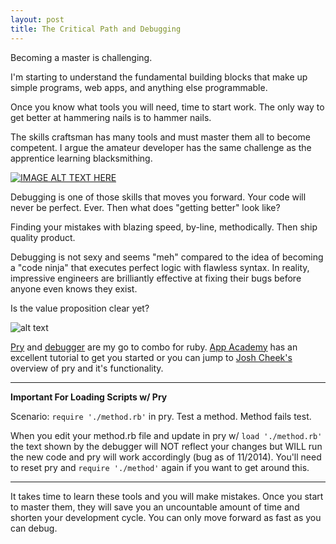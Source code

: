 ```yaml
---
layout: post
title: The Critical Path and Debugging
---
```


Becoming a master is challenging.

I'm starting to understand the fundamental building blocks that make up simple programs, web apps, and anything else programmable.

Once you know what tools you will need, time to start work. The only way to get better at hammering nails is to hammer nails.

The skills craftsman has many tools and must master them all to become competent. I argue the amateur developer has the same challenge as the apprentice learning blacksmithing.

[![IMAGE ALT TEXT HERE](http://img.youtube.com/vi/HGz2BVtvS5I/0.jpg)](http://www.youtube.com/watch?v=HGz2BVtvS5I)


Debugging is one of those skills that moves you forward. Your code will never be perfect. Ever. Then what does "getting better" look like?

Finding your mistakes with blazing speed, by-line, methodically. Then ship quality product. 

Debugging is not sexy and seems "meh" compared to the idea of becoming a "code ninja" that executes perfect logic with flawless syntax. In reality, impressive engineers are brilliantly effective at fixing their bugs before anyone even knows they exist.

Is the value proposition clear yet?

![alt text](http://pryrepl.org/images/pry_logo.png)

[Pry](prryrepl.org) and [debugger](https://github.com/cldwalker/debugger) are my go to combo for ruby. [App Academy](https://github.com/appacademy/prep-work/blob/master/mini-curriculum/README.md) has an excellent tutorial to get you started or you can jump to [Josh Cheek's](https://vimeo.com/26391171) overview of pry and it's functionality.

---

**Important For Loading Scripts w/ Pry**

Scenario: `require './method.rb'` in pry. Test a method. Method fails test.

When you edit your method.rb file and update in pry w/ `load './method.rb' ` the text shown by the debugger will NOT reflect your changes but WILL run the new code and pry will work accordingly (bug as of 11/2014). You'll need to reset pry and `require './method'` again if you want to get around this.

---

It takes time to learn these tools and you will make mistakes. Once you start to master them, they will save you an uncountable amount of time and shorten your development cycle. You can only move forward as fast as you can debug.
